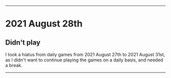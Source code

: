 
***

# 2021 August 28th

## Didn't play

I took a hiatus from daily games from 2021 August 27th to 2021 August 31st, as I didn't want to continue playing the games on a daily basis, and needed a break.

***
